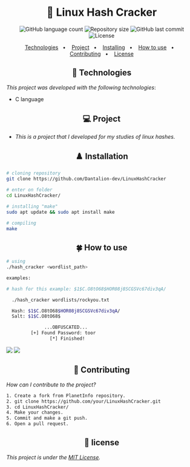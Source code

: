 <h1 align="center">
  🦂 Linux Hash Cracker 
</h1>

<p align="center">
  <img alt="GitHub language count" src="https://img.shields.io/github/languages/count/Dantalion-dev/LinuxHashCracker">

  <img alt="Repository size" src="https://img.shields.io/github/repo-size/Dantalion-dev/LinuxHashCracker">
  
  <img alt="GitHub last commit" src="https://img.shields.io/github/last-commit/Dantalion-dev/LinuxHashCracker">

  <img alt="License" src="https://img.shields.io/badge/license-MIT-brightgreen">
</p>

<p align="center">
  <a href="#-technologies">Technologies</a>&nbsp;&nbsp;&nbsp;•&nbsp;&nbsp;&nbsp;
  <a href="#-project">Project</a>&nbsp;&nbsp;&nbsp;•&nbsp;&nbsp;&nbsp;
  <a href="#%EF%B8%8F-installation">Installing</a>&nbsp;&nbsp;&nbsp;•&nbsp;&nbsp;&nbsp;
  <a href="#-how-to-use">How to use</a>&nbsp;&nbsp;&nbsp;•&nbsp;&nbsp;&nbsp;
  <a href="#-contributing">Contributing</a>&nbsp;&nbsp;&nbsp;•&nbsp;&nbsp;&nbsp;
  <a href="#-license">License</a>
</p>

<h2 align="center">🚀 Technologies</h2>

_This project was developed with the following technologies_:

- C language

<h2 align="center">💻 Project</h2>

- _This is a project that I developed for my studies of linux hashes._

<h2 align="center">♟️ Installation</h2>

```sh
# cloning repository
git clone https://github.com/Dantalion-dev/LinuxHashCracker

# enter on folder 
cd LinuxHashCracker/

# installing "make"
sudo apt update && sudo apt install make

# compiling
make

```

<h2 align="center">🍀 How to use</h2>

```sh
# using
./hash_cracker <wordlist_path>

examples:

# hash for this example: $1$C.O8tO68$HOR08j8SCGSVc67div3qA/

  ./hash_cracker wordlists/rockyou.txt

  Hash: $1$C.O8tO68$HOR08j8SCGSVc67div3qA/
  Salt: $1$C.O8tO68$

              ...OBFUSCATED...
         [+] Found Password: toor
                [*] Finished!


```

![](https://media.discordapp.net/attachments/732350657243381810/837026010791804989/unknown.png)
![](https://media.discordapp.net/attachments/732350657243381810/837026482651922452/unknown.png)

<h2 align="center">🔨 Contributing</h2>

_How can I contribute to the project?_

```sh
1. Create a fork from PlanetInfo repository.
2. git clone https://github.com/your/LinuxHashCracker.git
3. cd LinuxHashCracker/
4. Make your changes.
5. Commit and make a git push.
6. Open a pull request.
```

<h2 align="center">📝 license</h2>

_This project is under the [MIT License](LICENSE)._
